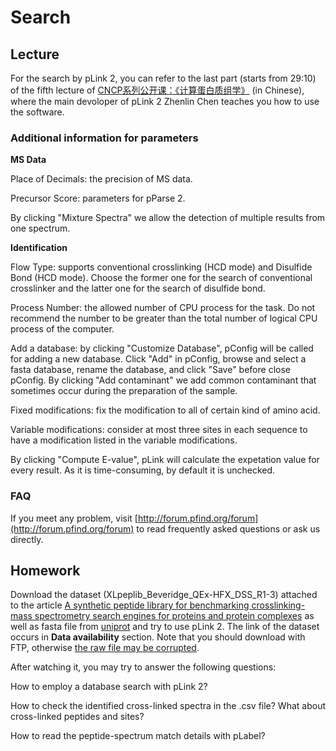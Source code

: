 # Search

## Lecture
For the search by pLink 2, you can refer to the last part (starts from 29:10) of the fifth lecture of [CNCP系列公开课：《计算蛋白质组学》](https://www.bilibili.com/video/BV15A411c7jh?p=5) (in Chinese), where the main devoloper of pLink 2 Zhenlin Chen teaches you how to use the software.

### Additional information for parameters

**MS Data**

Place of Decimals: the precision of MS data.

Precursor Score: parameters for pParse 2.

By clicking "Mixture Spectra" we allow the detection of multiple results from one spectrum.

**Identification**

Flow Type: supports conventional crosslinking (HCD mode) and Disulfide Bond (HCD mode). Choose the former one for the search of conventional crosslinker and the latter one for the search of disulfide bond.

Process Number: the allowed number of CPU process for the task. Do not recommend the number to be greater than the total number of logical CPU process of the computer.

Add a database: by clicking "Customize Database", pConfig will be called for adding a new database. Click "Add" in pConfig, browse and select a fasta database, rename the database, and click "Save" before close pConfig. By clicking "Add contaminant" we add common contaminant that sometimes occur during the preparation of the sample.

Fixed modifications: fix the modification to all of certain kind of amino acid.

Variable modifications: consider at most three sites in each sequence to have a modification listed in the variable modifications.

By clicking "Compute E-value", pLink will calculate the expetation value for every result. As it is time-consuming, by default it is unchecked.

### FAQ

If you meet any problem, visit [http://forum.pfind.org/forum](http://forum.pfind.org/forum) to read frequently asked questions or ask us directly.

## Homework

Download the dataset (XLpeplib_Beveridge_QEx-HFX_DSS_R1-3) attached to the article [A synthetic peptide library for benchmarking crosslinking-mass spectrometry search engines for proteins and protein complexes](https://www.nature.com/articles/s41467-020-14608-2/) as well as fasta file from [uniprot](https://www.uniprot.org/downloads) and try to use pLink 2. The link of the dataset occurs in **Data availability** section. Note that you should download with FTP, otherwise [the raw file may be corrupted](http://forum.pfind.org/forum/issue73).

After watching it, you may try to answer the following questions:

How to employ a database search with pLink 2?

How to check the identified cross-linked spectra in the .csv file? What about cross-linked peptides and sites?

How to read the peptide-spectrum match details with pLabel?
